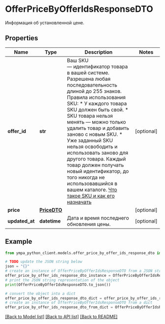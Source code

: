 # OfferPriceByOfferIdsResponseDTO

Информация об установленной цене.

## Properties

Name | Type | Description | Notes
------------ | ------------- | ------------- | -------------
**offer_id** | **str** | Ваш SKU — идентификатор товара в вашей системе.  Разрешена любая последовательность длиной до 255 знаков.  Правила использования SKU:  * У каждого товара SKU должен быть свой.  * SKU товара нельзя менять — можно только удалить товар и добавить заново с новым SKU.  * Уже заданный SKU нельзя освободить и использовать заново для другого товара. Каждый товар должен получать новый идентификатор, до того никогда не использовавшийся в вашем каталоге.  [Что такое SKU и как его назначать](https://yandex.ru/support/marketplace/assortment/add/index.html#fields)  | [optional] 
**price** | [**PriceDTO**](PriceDTO.md) |  | [optional] 
**updated_at** | **datetime** | Дата и время последнего обновления цены. | [optional] 

## Example

```python
from ympa_python_client.models.offer_price_by_offer_ids_response_dto import OfferPriceByOfferIdsResponseDTO

# TODO update the JSON string below
json = "{}"
# create an instance of OfferPriceByOfferIdsResponseDTO from a JSON string
offer_price_by_offer_ids_response_dto_instance = OfferPriceByOfferIdsResponseDTO.from_json(json)
# print the JSON string representation of the object
print(OfferPriceByOfferIdsResponseDTO.to_json())

# convert the object into a dict
offer_price_by_offer_ids_response_dto_dict = offer_price_by_offer_ids_response_dto_instance.to_dict()
# create an instance of OfferPriceByOfferIdsResponseDTO from a dict
offer_price_by_offer_ids_response_dto_from_dict = OfferPriceByOfferIdsResponseDTO.from_dict(offer_price_by_offer_ids_response_dto_dict)
```
[[Back to Model list]](../README.md#documentation-for-models) [[Back to API list]](../README.md#documentation-for-api-endpoints) [[Back to README]](../README.md)


